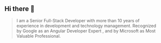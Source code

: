 ## Hi there 👋

> I am a Senior Full-Stack Developer with more than 10 years of experience in development and technology management. Recognized by Google as an Angular Developer Expert , and by Microsoft as Most Valuable Professional.
